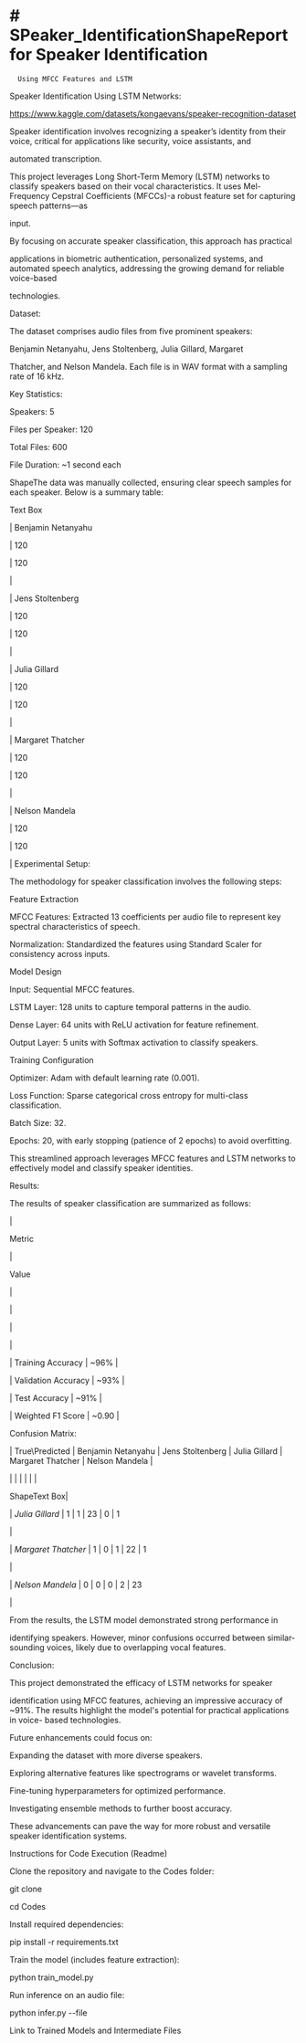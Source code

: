 # # SPeaker_IdentificationShapeReport for Speaker Identification 

      Using MFCC Features and LSTM 

 

Speaker Identification Using LSTM Networks: 

https://www.kaggle.com/datasets/kongaevans/speaker-recognition-dataset 

 

Speaker identification involves recognizing a speaker’s identity from their voice, critical for applications like security, voice assistants, and 

automated transcription. 

This project leverages Long Short-Term Memory (LSTM) networks to classify speakers based on their vocal characteristics. It uses Mel-Frequency Cepstral Coefficients (MFCCs)-a robust feature set for capturing speech patterns—as 

input. 

By focusing on accurate speaker classification, this approach has practical 

applications in biometric authentication, personalized systems, and automated speech analytics, addressing the growing demand for reliable voice-based 

technologies. 

 

 

Dataset: 

 

The dataset comprises audio files from five prominent speakers: 

Benjamin Netanyahu, Jens Stoltenberg, Julia Gillard, Margaret 

Thatcher, and Nelson Mandela. Each file is in WAV format with a sampling rate of 16 kHz. 

 

Key Statistics: 

 

Speakers: 5 

Files per Speaker: 120 

Total Files: 600 

File Duration: ~1 second each 

 

 

ShapeThe data was manually collected, ensuring clear speech samples for each speaker. Below is a summary table: 

 

Text Box 

 

| Benjamin Netanyahu 

| 120 

| 120 

| 

| Jens Stoltenberg 

| 120 

| 120 

| 

| Julia Gillard 

| 120 

| 120 

| 

| Margaret Thatcher 

| 120 

| 120 

| 

| Nelson Mandela 

| 120 

| 120 

| 
Experimental Setup: 

The methodology for speaker classification involves the following steps: 

Feature Extraction 

MFCC Features: Extracted 13 coefficients per audio file to represent key spectral characteristics of speech. 

Normalization: Standardized the features using Standard Scaler for consistency across inputs. 

Model Design 

Input: Sequential MFCC features. 

LSTM Layer: 128 units to capture temporal patterns in the audio. 

Dense Layer: 64 units with ReLU activation for feature refinement. 

Output Layer: 5 units with Softmax activation to classify speakers. 

Training Configuration 

Optimizer: Adam with default learning rate (0.001). 

Loss Function: Sparse categorical cross entropy for multi-class classification. 

Batch Size: 32. 

Epochs: 20, with early stopping (patience of 2 epochs) to avoid overfitting. 

This streamlined approach leverages MFCC features and LSTM networks to effectively model and classify speaker identities. 

 

 

Results: 

The results of speaker classification are summarized as follows: 

 

| 

Metric 

| 

Value 

| 

| 

 

| 

 

| 

| Training Accuracy	|	~96%	| 

| Validation Accuracy |	~93%	| 

| Test Accuracy	| ~91%	| 

| Weighted F1 Score	| ~0.90	| 

Confusion Matrix: 

|	True\Predicted	| Benjamin Netanyahu | Jens Stoltenberg | Julia Gillard | Margaret Thatcher | Nelson Mandela | 

|	|	|	|	|	| 

ShapeText Box| 

 | *Julia Gillard*	| 1	| 1	| 23	| 0	| 1 

| 

| *Margaret Thatcher* | 1	| 0	| 1	| 22	| 1 

| 

| *Nelson Mandela*	| 0	| 0	| 0	| 2	| 23 

| 

From the results, the LSTM model demonstrated strong performance in 

identifying speakers. However, minor confusions occurred between similar- sounding voices, likely due to overlapping vocal features. 

 

 

Conclusion: 

This project demonstrated the efficacy of LSTM networks for speaker 

identification using MFCC features, achieving an impressive accuracy of ~91%. The results highlight the model's potential for practical applications in voice- based technologies. 

Future enhancements could focus on: 

Expanding the dataset with more diverse speakers. 

Exploring alternative features like spectrograms or wavelet transforms. 

Fine-tuning hyperparameters for optimized performance. 

Investigating ensemble methods to further boost accuracy. 

These advancements can pave the way for more robust and versatile speaker identification systems. 

 

 

Instructions for Code Execution (Readme) 

Clone the repository and navigate to the Codes folder: 

git clone <repository-link> 

cd Codes 

Install required dependencies: 

pip install -r requirements.txt 

Train the model (includes feature extraction): 

python train_model.py 

Run inference on an audio file: 

python infer.py --file <path-to-audio-file> 

 

Link to Trained Models and Intermediate Files
